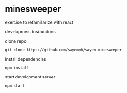 # minesweeper

exercise to refamiliarize with react

development instructions:

clone repo

`git clone https://github.com/sayemmh/sayem-minesweeper`

install dependencies

`npm install`

start development server

`npm start`
